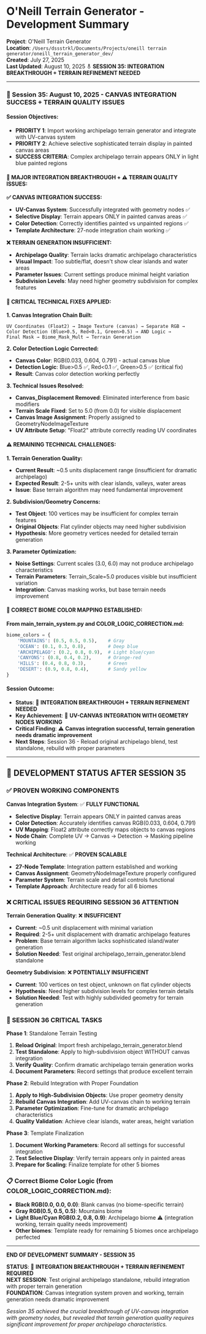 # O'Neill Terrain Generator - Development Summary
**Project**: O'Neill Terrain Generator  
**Location**: `/Users/dssstrkl/Documents/Projects/oneill terrain generator/oneill_terrain_generator_dev/`  
**Created**: July 27, 2025  
**Last Updated**: August 10, 2025 ⚨ **SESSION 35: INTEGRATION BREAKTHROUGH + TERRAIN REFINEMENT NEEDED**

---

### **🔧 Session 35: August 10, 2025 - CANVAS INTEGRATION SUCCESS + TERRAIN QUALITY ISSUES**

#### **Session Objectives**:
- **PRIORITY 1**: Import working archipelago terrain generator and integrate with UV-canvas system
- **PRIORITY 2**: Achieve selective sophisticated terrain display in painted canvas areas
- **SUCCESS CRITERIA**: Complex archipelago terrain appears ONLY in light blue painted regions

#### **🎉 MAJOR INTEGRATION BREAKTHROUGH + ⚠️ TERRAIN QUALITY ISSUES**:

**✅ CANVAS INTEGRATION SUCCESS:**
- **UV-Canvas System**: Successfully integrated with geometry nodes ✅
- **Selective Display**: Terrain appears ONLY in painted canvas areas ✅
- **Color Detection**: Correctly identifies painted vs unpainted regions ✅
- **Template Architecture**: 27-node integration chain working ✅

**❌ TERRAIN GENERATION INSUFFICIENT:**
- **Archipelago Quality**: Terrain lacks dramatic archipelago characteristics
- **Visual Impact**: Too subtle/flat, doesn't show clear islands and water areas
- **Parameter Issues**: Current settings produce minimal height variation
- **Subdivision Levels**: May need higher geometry subdivision for complex features

#### **🔧 CRITICAL TECHNICAL FIXES APPLIED**:

**1. Canvas Integration Chain Built:**
```
UV Coordinates (Float2) → Image Texture (canvas) → Separate RGB → 
Color Detection (Blue>0.5, Red<0.1, Green>0.5) → AND Logic → 
Final Mask → Biome_Mask_Mult → Terrain Generation
```

**2. Color Detection Logic Corrected:**
- **Canvas Color**: RGB(0.033, 0.604, 0.791) - actual canvas blue
- **Detection Logic**: Blue>0.5 ✅, Red<0.1 ✅, Green>0.5 ✅ (critical fix)
- **Result**: Canvas color detection working perfectly

**3. Technical Issues Resolved:**
- **Canvas_Displacement Removed**: Eliminated interference from basic modifiers
- **Terrain Scale Fixed**: Set to 5.0 (from 0.0) for visible displacement
- **Canvas Image Assignment**: Properly assigned to GeometryNodeImageTexture
- **UV Attribute Setup**: "Float2" attribute correctly reading UV coordinates

#### **⚠️ REMAINING TECHNICAL CHALLENGES**:

**1. Terrain Generation Quality:**
- **Current Result**: ~0.5 units displacement range (insufficient for dramatic archipelago)
- **Expected Result**: 2-5+ units with clear islands, valleys, water areas
- **Issue**: Base terrain algorithm may need fundamental improvement

**2. Subdivision/Geometry Concerns:**
- **Test Object**: 100 vertices may be insufficient for complex terrain features
- **Original Objects**: Flat cylinder objects may need higher subdivision
- **Hypothesis**: More geometry vertices needed for detailed terrain generation

**3. Parameter Optimization:**
- **Noise Settings**: Current scales (3.0, 6.0) may not produce archipelago characteristics
- **Terrain Parameters**: Terrain_Scale=5.0 produces visible but insufficient variation
- **Integration**: Canvas masking works, but base terrain needs improvement

#### **🎨 CORRECT BIOME COLOR MAPPING ESTABLISHED**:

**From main_terrain_system.py and COLOR_LOGIC_CORRECTION.md:**
```python
biome_colors = {
    'MOUNTAINS': (0.5, 0.5, 0.5),    # Gray
    'OCEAN': (0.1, 0.3, 0.8),        # Deep blue  
    'ARCHIPELAGO': (0.2, 0.8, 0.9),  # Light blue/cyan
    'CANYONS': (0.8, 0.4, 0.2),      # Orange-red
    'HILLS': (0.4, 0.8, 0.3),        # Green
    'DESERT': (0.9, 0.8, 0.4),       # Sandy yellow
}
```

#### **Session Outcome**:
- **Status**: 🔧 **INTEGRATION BREAKTHROUGH + TERRAIN REFINEMENT NEEDED**
- **Key Achievement**: 🎉 **UV-CANVAS INTEGRATION WITH GEOMETRY NODES WORKING**
- **Critical Finding**: ⚠️ **Canvas integration successful, terrain generation needs dramatic improvement**
- **Next Steps**: Session 36 - Reload original archipelago blend, test standalone, rebuild with proper parameters

---

## 🎯 **DEVELOPMENT STATUS AFTER SESSION 35**

### **✅ PROVEN WORKING COMPONENTS**

**Canvas Integration System**: ✅ **FULLY FUNCTIONAL**
- **Selective Display**: Terrain appears ONLY in painted canvas areas
- **Color Detection**: Accurately identifies canvas RGB(0.033, 0.604, 0.791)
- **UV Mapping**: Float2 attribute correctly maps objects to canvas regions
- **Node Chain**: Complete UV → Canvas → Detection → Masking pipeline working

**Technical Architecture**: ✅ **PROVEN SCALABLE**
- **27-Node Template**: Integration pattern established and working
- **Canvas Assignment**: GeometryNodeImageTexture properly configured
- **Parameter System**: Terrain scale and detail controls functional
- **Template Approach**: Architecture ready for all 6 biomes

### **❌ CRITICAL ISSUES REQUIRING SESSION 36 ATTENTION**

**Terrain Generation Quality**: ❌ **INSUFFICIENT**
- **Current**: ~0.5 unit displacement with minimal variation
- **Required**: 2-5+ unit displacement with dramatic archipelago features
- **Problem**: Base terrain algorithm lacks sophisticated island/water generation
- **Solution Needed**: Test original archipelago_terrain_generator.blend standalone

**Geometry Subdivision**: ❌ **POTENTIALLY INSUFFICIENT**
- **Current**: 100 vertices on test object, unknown on flat cylinder objects
- **Hypothesis**: Need higher subdivision levels for complex terrain details
- **Solution Needed**: Test with highly subdivided geometry for terrain generation

### **🔧 SESSION 36 CRITICAL TASKS**

**Phase 1**: Standalone Terrain Testing
1. **Reload Original**: Import fresh archipelago_terrain_generator.blend
2. **Test Standalone**: Apply to high-subdivision object WITHOUT canvas integration
3. **Verify Quality**: Confirm dramatic archipelago terrain generation works
4. **Document Parameters**: Record settings that produce excellent terrain

**Phase 2**: Rebuild Integration with Proper Foundation
1. **Apply to High-Subdivision Objects**: Use proper geometry density
2. **Rebuild Canvas Integration**: Add UV-canvas chain to working terrain
3. **Parameter Optimization**: Fine-tune for dramatic archipelago characteristics
4. **Quality Validation**: Achieve clear islands, water areas, height variation

**Phase 3**: Template Finalization
1. **Document Working Parameters**: Record all settings for successful integration
2. **Test Selective Display**: Verify terrain appears only in painted areas
3. **Prepare for Scaling**: Finalize template for other 5 biomes

### **📋 Correct Biome Color Logic** (from COLOR_LOGIC_CORRECTION.md):
- **Black RGB(0.0, 0.0, 0.0)**: Blank canvas (no biome-specific terrain)
- **Gray RGB(0.5, 0.5, 0.5)**: Mountains biome
- **Light Blue/Cyan RGB(0.2, 0.8, 0.9)**: Archipelago biome ⚠️ (integration working, terrain quality needs improvement)
- **Other biomes**: Template ready for remaining 5 biomes once archipelago perfected

---

**END OF DEVELOPMENT SUMMARY - SESSION 35**

**STATUS**: 🔧 **INTEGRATION BREAKTHROUGH + TERRAIN REFINEMENT REQUIRED**  
**NEXT SESSION**: Test original archipelago standalone, rebuild integration with proper terrain generation  
**FOUNDATION**: Canvas integration system proven and working, terrain generation needs dramatic improvement

*Session 35 achieved the crucial breakthrough of UV-canvas integration with geometry nodes, but revealed that terrain generation quality requires significant improvement for proper archipelago characteristics.*
